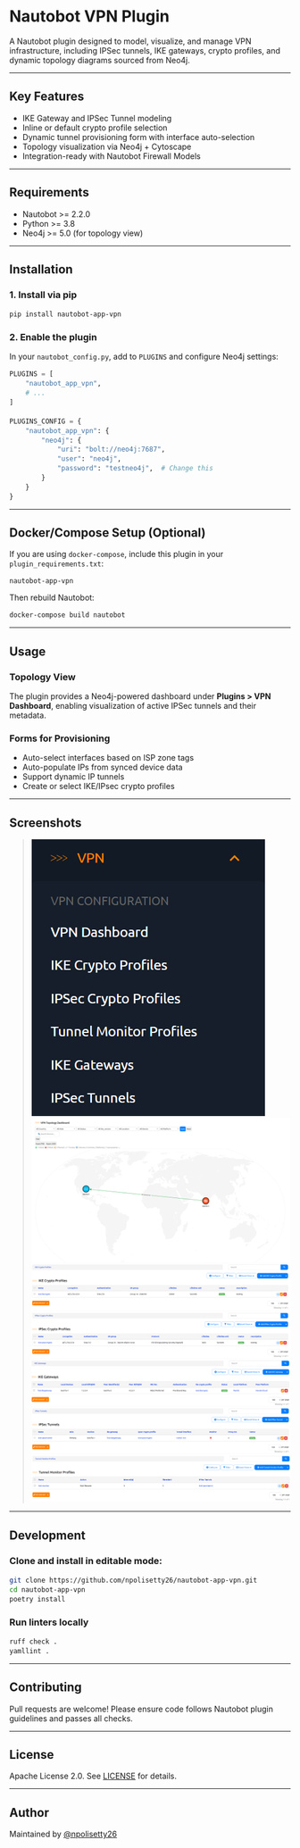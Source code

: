 # Nautobot VPN Plugin

&#x20;

A Nautobot plugin designed to model, visualize, and manage VPN infrastructure, including IPSec tunnels, IKE gateways, crypto profiles, and dynamic topology diagrams sourced from Neo4j.

---

## Key Features

- IKE Gateway and IPSec Tunnel modeling
- Inline or default crypto profile selection
- Dynamic tunnel provisioning form with interface auto-selection
- Topology visualization via Neo4j + Cytoscape
- Integration-ready with Nautobot Firewall Models

---

## Requirements

- Nautobot >= 2.2.0
- Python >= 3.8
- Neo4j >= 5.0 (for topology view)

---

## Installation

### 1. Install via pip

```bash
pip install nautobot-app-vpn
```

### 2. Enable the plugin

In your `nautobot_config.py`, add to `PLUGINS` and configure Neo4j settings:

```python
PLUGINS = [
    "nautobot_app_vpn",
    # ...
]

PLUGINS_CONFIG = {
    "nautobot_app_vpn": {
        "neo4j": {
            "uri": "bolt://neo4j:7687",
            "user": "neo4j",
            "password": "testneo4j",  # Change this
        }
    }
}
```

---

## Docker/Compose Setup (Optional)

If you are using `docker-compose`, include this plugin in your `plugin_requirements.txt`:

```text
nautobot-app-vpn
```

Then rebuild Nautobot:

```bash
docker-compose build nautobot
```

---

## Usage

### Topology View

The plugin provides a Neo4j-powered dashboard under **Plugins > VPN Dashboard**, enabling visualization of active IPSec tunnels and their metadata.

### Forms for Provisioning

- Auto-select interfaces based on ISP zone tags
- Auto-populate IPs from synced device data
- Support dynamic IP tunnels
- Create or select IKE/IPsec crypto profiles

---

## Screenshots

> ![menu](image.png)
![VPN Dashborad](image-1.png)
![IKE Crypto](image-2.png)
![IPsec Crypto](image-3.png)
![IKE Gateway](image-4.png)
![IPSec Tunnel](image-5.png)
![Tunnel Monitor](image-6.png)
---

## Development

### Clone and install in editable mode:

```bash
git clone https://github.com/npolisetty26/nautobot-app-vpn.git
cd nautobot-app-vpn
poetry install
```

### Run linters locally

```bash
ruff check .
yamllint .
```

---

## Contributing

Pull requests are welcome! Please ensure code follows Nautobot plugin guidelines and passes all checks.

---

## License

Apache License 2.0. See [LICENSE](LICENSE) for details.

---

## Author

Maintained by [@npolisetty26](https://github.com/npolisetty26)
